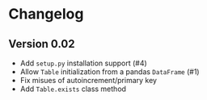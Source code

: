 # Changelog

## Version 0.02

* Add `setup.py` installation support (#4)
* Allow `Table` initialization from a pandas `DataFrame` (#1)
* Fix misues of autoincrement/primary key
* Add `Table.exists` class method

